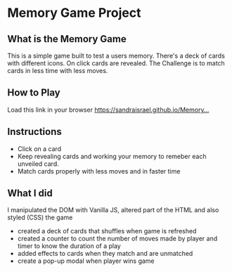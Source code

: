 # Memory Game Project

## What is the Memory Game
This is a simple game built to test a users memory. There's a deck of cards with different icons. On click  cards are revealed. The Challenge is to match cards in less time with less moves.

## How to Play
Load this link in your browser https://sandraisrael.github.io/Memory…

## Instructions
* Click on a card
* Keep revealing cards and working your memory to remeber each unveiled card.
* Match cards properly with less moves and in faster time


## What I did
I manipulated the DOM with Vanilla JS, altered part of the HTML and also styled (CSS) the game
* created a deck of cards that shuffles when game is refreshed
* created a counter to count the number of moves made by player and timer to know the duration of a play
* added effects to cards when they match and are unmatched
* create a pop-up modal when player wins game
